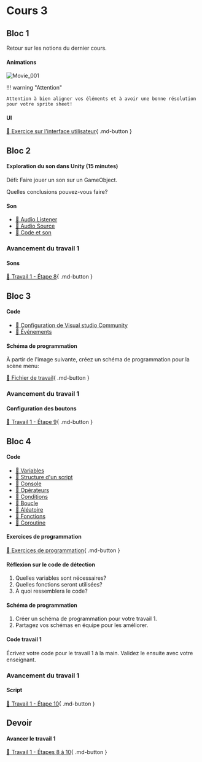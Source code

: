 # Cours 3
## Bloc 1
Retour sur les notions du dernier cours.

#### Animations
![Movie_001](https://github.com/user-attachments/assets/5bfd2199-280f-45a2-97d8-0f48a7994110)

!!! warning "Attention"

    Attention à bien aligner vos éléments et à avoir une bonne résolution pour votre sprite sheet! 

#### UI
[💼 Exercice sur l'interface utilisateur](./unity/exercice_ui.md){ .md-button }     



## Bloc 2
#### Exploration du son dans Unity (15 minutes)
Défi: Faire jouer un son sur un GameObject. 

Quelles conclusions pouvez-vous faire? 

#### Son
- [📝 Audio Listener](./unity/composantes.md#audio-listener) 
- [📝 Audio Source](./unity/composantes.md#audio-source) 
- [📝 Code et son](./unity/son.md)  

### Avancement du travail 1
#### Sons
[💼 Travail 1 - Étape 8](https://tim-montmorency.com/compendium/582-401-realite-mixte/travaux/travail1.html#8-creation-de-la-scene-jeu-sons){ .md-button }     


## Bloc 3
#### Code
- [📝 Configuration de Visual studio Community](./installation/telechargement.md)
- [📝 Événements](./code/evenements.md)        


#### Schéma de programmation
À partir de l'image suivante, créez un schéma de programmation pour la scène menu:      

[📁 Fichier de travail](https://cmontmorency365-my.sharepoint.com/:i:/g/personal/lora_boisvert_cmontmorency_qc_ca/Ee-LXDldCVFIov1ACJGkmEoBhqrJd0oQh0RV7K8zOrR-CA?e=cPq9id){ .md-button }    



### Avancement du travail 1
#### Configuration des boutons
[💼 Travail 1 - Étape 9](https://tim-montmorency.com/compendium/582-401-realite-mixte/travaux/travail1.html#9-creation-de-la-scene-menu-script-consignes){ .md-button }     


## Bloc 4
#### Code
- [📝 Variables](./code/variables.md)
- [📝 Structure d'un script](./code/structure_script.md)
- [📝 Console](./code/console.md)
- [📝 Opérateurs](./code/operateur.md)
- [📝 Conditions](./code/condition.md)
- [📝 Boucle](./code/boucle.md)
- [📝 Aléatoire](./code/aleatoire.md)
- [📝 Fonctions](./code/fonctions.md)     
- [📝 Coroutine](./code/coroutine.md)        

#### Exercices de programmation
[💼 Exercices de programmation](./exercices/base_code.md){ .md-button }  


#### Réflexion sur le code de détection
1. Quelles variables sont nécessaires?    
2. Quelles fonctions seront utilisées?    
3. À quoi ressemblera le code?    

#### Schéma de programmation
1. Créer un schéma de programmation pour votre travail 1.
2. Partagez vos schémas en équipe pour les améliorer.

#### Code travail 1
Écrivez votre code pour le travail 1 à la main. Validez le ensuite avec votre enseignant. 


### Avancement du travail 1
#### Script
[💼 Travail 1 - Étape 10](https://tim-montmorency.com/compendium/582-401-realite-mixte/travaux/travail1.html#10-creation-de-la-scene-jeu-script){ .md-button }     



## Devoir 
#### Avancer le travail 1
[💼 Travail 1 - Étapes 8 à 10](https://tim-montmorency.com/compendium/582-401-realite-mixte/travaux/travail1.html){ .md-button }   
